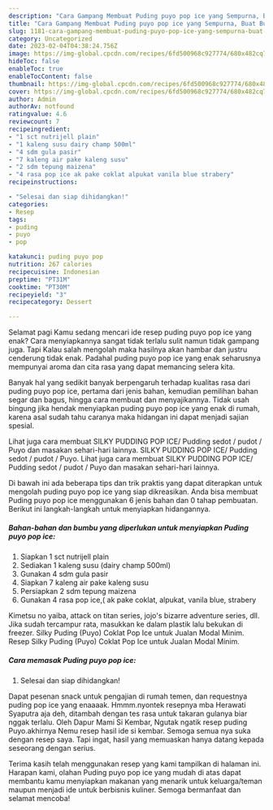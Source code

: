 ```yaml
---
description: "Cara Gampang Membuat Puding puyo pop ice yang Sempurna, Buat Buka Puasa Lezat Sekali"
title: "Cara Gampang Membuat Puding puyo pop ice yang Sempurna, Buat Buka Puasa Lezat Sekali"
slug: 1181-cara-gampang-membuat-puding-puyo-pop-ice-yang-sempurna-buat-buka-puasa-lezat-sekali
category: Uncategorized
date: 2023-02-04T04:38:24.756Z
image: https://img-global.cpcdn.com/recipes/6fd500968c927774/680x482cq70/puding-puyo-pop-ice-foto-resep-utama.jpg
hideToc: false
enableToc: true
enableTocContent: false
thumbnail: https://img-global.cpcdn.com/recipes/6fd500968c927774/680x482cq70/puding-puyo-pop-ice-foto-resep-utama.jpg
cover: https://img-global.cpcdn.com/recipes/6fd500968c927774/680x482cq70/puding-puyo-pop-ice-foto-resep-utama.jpg
author: Admin
authorAv: notfound
ratingvalue: 4.6
reviewcount: 7
recipeingredient:
- "1 sct nutrijell plain"
- "1 kaleng susu dairy champ 500ml"
- "4 sdm gula pasir"
- "7 kaleng air pake kaleng susu"
- "2 sdm tepung maizena"
- "4 rasa pop ice ak pake coklat alpukat vanila blue strabery"
recipeinstructions:

- "Selesai dan siap dihidangkan!"
categories:
- Resep
tags:
- puding
- puyo
- pop

katakunci: puding puyo pop 
nutrition: 267 calories
recipecuisine: Indonesian
preptime: "PT31M"
cooktime: "PT30M"
recipeyield: "3"
recipecategory: Dessert

---
```



Selamat pagi Kamu sedang mencari ide resep puding puyo pop ice yang enak? Cara menyiapkannya sangat tidak terlalu sulit namun tidak gampang juga. Tapi Kalau salah mengolah maka hasilnya akan hambar dan justru cenderung tidak enak. Padahal puding puyo pop ice yang enak seharusnya mempunyai aroma dan cita rasa yang dapat memancing selera kita.


Banyak hal yang sedikit banyak berpengaruh terhadap kualitas rasa dari puding puyo pop ice, pertama dari jenis bahan, kemudian pemilihan bahan segar dan bagus, hingga cara membuat dan menyajikannya. Tidak usah bingung jika hendak menyiapkan puding puyo pop ice yang enak di rumah, karena asal sudah tahu caranya maka hidangan ini dapat menjadi sajian spesial.

Lihat juga cara membuat SILKY PUDDING POP ICE/ Pudding sedot / pudot / Puyo dan masakan sehari-hari lainnya. SILKY PUDDING POP ICE/ Pudding sedot / pudot / Puyo. Lihat juga cara membuat SILKY PUDDING POP ICE/ Pudding sedot / pudot / Puyo dan masakan sehari-hari lainnya.


Di bawah ini ada beberapa tips dan trik praktis yang dapat diterapkan untuk mengolah puding puyo pop ice yang siap dikreasikan. Anda bisa membuat Puding puyo pop ice menggunakan 6 jenis bahan dan 0 tahap pembuatan. Berikut ini langkah-langkah untuk menyiapkan hidangannya.

<!--inarticleads1-->

##### Bahan-bahan dan bumbu yang diperlukan untuk menyiapkan Puding puyo pop ice:

1. Siapkan 1 sct nutrijell plain
1. Sediakan 1 kaleng susu (dairy champ 500ml)
1. Gunakan 4 sdm gula pasir
1. Siapkan 7 kaleng air pake kaleng susu
1. Persiapkan 2 sdm tepung maizena
1. Gunakan 4 rasa pop ice,( ak pake coklat, alpukat, vanila blue, strabery


Kimetsu no yaiba, attack on titan series, jojo&#39;s bizarre adventure series, dll. Jika sudah tercampur rata, masukkan ke dalam plastik lalu bekukan di freezer. Silky Puding (Puyo) Coklat Pop Ice untuk Jualan Modal Minim. Resep Silky Puding (Puyo) Coklat Pop Ice untuk Jualan Modal Minim. 

<!--inarticleads2-->

##### Cara memasak Puding puyo pop ice:


1. Selesai dan siap dihidangkan!

Dapat pesenan snack untuk pengajian di rumah temen, dan requestnya puding pop ice yang enaaaak. Hmmm.nyontek resepnya mba Herawati Syaputra aja deh, ditambah dengan tes rasa untuk takaran gulanya biar nggak terlalu. Oleh Dapur Mami Si Kembar, Ngutak ngatik resep puding Puyo.akhirnya Nemu resep hasil ide si kembar. Semoga semua nya suka dengan resep saya. Tapi ingat, hasil yang memuaskan hanya datang kepada seseorang dengan serius. 

Terima kasih telah menggunakan resep yang kami tampilkan di halaman ini. Harapan kami, olahan Puding puyo pop ice yang mudah di atas dapat membantu kamu menyiapkan makanan yang menarik untuk keluarga/teman maupun menjadi ide untuk berbisnis kuliner. Semoga bermanfaat dan selamat mencoba!
